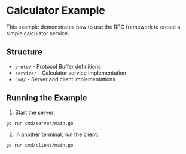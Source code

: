 # Calculator Example

This example demonstrates how to use the RPC framework to create a simple calculator service.

## Structure

- `proto/` - Protocol Buffer definitions
- `service/` - Calculator service implementation
- `cmd/` - Server and client implementations

## Running the Example

1. Start the server: 

```bash
go run cmd/server/main.go
```

2. In another terminal, run the client:

```bash
go run cmd/client/main.go
```
    